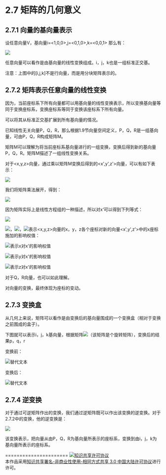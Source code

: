 # 2.7 矩阵的几何意义

## 2.7.1 向量的基向量表示

设任意向量V，基向量i=\<1,0,0\>,j=\<0,1,0\>,k=\<0,0,1\>
那么有：

<img src="http://latex.codecogs.com/gif.latex?\begin{array}{l}
V = \left[ {\begin{array}{*{20}{c}}
x\\
y\\
z
\end{array}} \right] = \left[ {\begin{array}{*{20}{c}}
1&0&0\\
0&1&0\\
0&0&1
\end{array}} \right]\left[ {\begin{array}{*{20}{c}}
x\\
y\\
z
\end{array}} \right]\\
 = \left[ {\begin{array}{*{20}{c}}
{{i_x}}&{{j_x}}&{{k_x}}\\
{{i_y}}&{{j_y}}&{{k_y}}\\
{{i_z}}&{{j_y}}&{{k_y}}
\end{array}} \right]\left[ {\begin{array}{*{20}{c}}
x\\
y\\
z
\end{array}} \right] = \left[ {\begin{array}{*{20}{c}}
i&j&k
\end{array}} \right]\left[ {\begin{array}{*{20}{c}}
x\\
y\\
z
\end{array}} \right]
\end{array}">

任意向量可以看作是由基向量的线性变换组成。i，j，k也是一组标准正交基。

注意：上图中的[i,j,k]不是行向量，而是用分块矩阵表示的。

## 2.7.2 矩阵表示任意向量的线性变换

因为，当前座标系下所有向量都可以用基向量的线性变换表示，所以变换基向量等同于变换座标系，变换座标系等同于变换该座标系下所有向量。

可以将其从标准正交基扩展到所有基向量的情况。

已知线性无关向量P，Q，R，那么根据1.9节向量空间定义，P，Q，R是一组基向量，可由P，Q，R构成矩阵M。

矩阵M可以理解为将当前座标系基向量进行的一组变换，变换后得到新的基向量P，Q，R。矩阵M描述了一组线性变换关系。

对于<x,y,z>向量，通过乘以矩阵M变换后得到的<x',y',z'>向量，可以有如下表示：

<img src="http://latex.codecogs.com/gif.latex?\begin{array}{l}
\left[ {\begin{array}{*{20}{c}}
{x'}\\
{y'}\\
{z'}
\end{array}} \right] = \left[ {\begin{array}{*{20}{c}}
{{p_x}}&{{q_x}}&{{r_x}}\\
{{p_y}}&{{q_y}}&{{r_y}}\\
{{p_z}}&{{q_z}}&{{r_z}}
\end{array}} \right]\left[ {\begin{array}{*{20}{c}}
{{i_x}}&{{j_x}}&{{k_x}}\\
{{i_y}}&{{j_y}}&{{k_y}}\\
{{i_z}}&{{j_y}}&{{k_y}}
\end{array}} \right]\left[ {\begin{array}{*{20}{c}}
x\\
y\\
z
\end{array}} \right]\\
 = \left[ {\begin{array}{*{20}{c}}
{{p_x}}&{{q_x}}&{{r_x}}\\
{{p_y}}&{{q_y}}&{{r_y}}\\
{{p_z}}&{{q_z}}&{{r_z}}
\end{array}} \right]\left[ {\begin{array}{*{20}{c}}
x\\
y\\
z
\end{array}} \right]
\end{array}">

我们将矩阵乘法展开，得到：

<img src="http://latex.codecogs.com/gif.latex?\left[ {\begin{array}{*{20}{c}}
{x'}\\
{y'}\\
{z'}
\end{array}} \right] = \left[ {\begin{array}{*{20}{c}}
{{p_x}}&{{q_x}}&{{r_x}}\\
{{p_y}}&{{q_y}}&{{r_y}}\\
{{p_z}}&{{q_z}}&{{r_z}}
\end{array}} \right]\left[ {\begin{array}{*{20}{c}}
x\\
y\\
z
\end{array}} \right] = \left[ {\begin{array}{*{20}{c}}
{{p_x}x + {q_x}y + {r_x}z}\\
{{p_y}x + {q_y}y + {r_y}z}\\
{{p_z}x + {q_z}y + {r_z}z}
\end{array}} \right]">

因为矩阵实际上是线性方程组的一种描述，所以对x‘可以得到下列等式：

<img src="http://latex.codecogs.com/gif.latex?x' = {p_x}x + {q_x}y + {r_x}z">

<img src="http://latex.codecogs.com/gif.latex?p_x">，<img src="http://latex.codecogs.com/gif.latex?q_x">，<img src="http://latex.codecogs.com/gif.latex?r_x">表示<x,y,z>向量的x，y，z各个座标对新的向量<x',y',z'>中的x座标施加的影响权值：

<img src="http://latex.codecogs.com/gif.latex?p_x">表示x对x'的影响权值

<img src="http://latex.codecogs.com/gif.latex?q_x">表示y对x'的影响权值

<img src="http://latex.codecogs.com/gif.latex?r_x">表示z对x'的影响权值

对于Q，R向量，也可以如此理解。

对向量的变换，最终体现为座标的变动。

## 2.7.3 变换盒

从几何上来说，矩阵可以看作是由变换后的基向量围成的一个变换盒（相对于变换之前围成的盒子）。

下图就可以表示i，j，k基向量，根据矩阵<img src="http://latex.codecogs.com/gif.latex?\left[ {\begin{array}{*{20}{c}}
  {0.707}&{ - 0.707}&0 \\ 
  {1.250}&{1.250}&0 \\ 
  0&0&1 
\end{array}} \right]">（该矩阵是个旋转矩阵），变换后的结果p，q，r

变换前：

![替代文本](pic/2-7-1.png "2-7-1.png")

变换后：

![替代文本](pic/2-7-2.png "2-7-2.png")

## 2.7.4 逆变换

对于通过可逆矩阵作出的变换，我们通过逆矩阵既可以作出该变换的逆变换。对于2.7.2中的变换，他的逆变换是：

<img src="http://latex.codecogs.com/gif.latex?\left[ {\begin{array}{*{20}{c}}
x\\
y\\
z
\end{array}} \right] = {\left[ {\begin{array}{*{20}{c}}
{{p_x}}&{{q_x}}&{{r_x}}\\
{{p_y}}&{{q_y}}&{{r_y}}\\
{{p_z}}&{{q_z}}&{{r_z}}
\end{array}} \right]^{ - 1}}\left[ {\begin{array}{*{20}{c}}
{x'}\\
{y'}\\
{z'}
\end{array}} \right]">

该变换表示，把向量从由P，Q，R为基向量所表示的座标系，变换到由i，j，k为基向量所表示的座标系。

======================
<a rel="license" href="http://creativecommons.org/licenses/by-nc-sa/3.0/cn/"><img alt="知识共享许可协议" style="border-width:0" src="https://i.creativecommons.org/l/by-nc-sa/3.0/cn/88x31.png" /></a><br />本作品采用<a rel="license" href="http://creativecommons.org/licenses/by-nc-sa/3.0/cn/">知识共享署名-非商业性使用-相同方式共享 3.0 中国大陆许可协议</a>进行许可。
